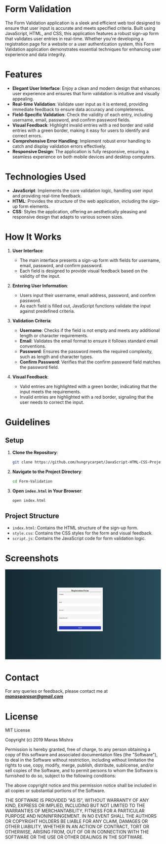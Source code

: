 # Form Validation

The Form Validation application is a sleek and efficient web tool designed to ensure that user input is accurate and meets specified criteria. Built using JavaScript, HTML, and CSS, this application features a robust sign-up form that validates user entries in real-time. Whether you're developing a registration page for a website or a user authentication system, this Form Validation application demonstrates essential techniques for enhancing user experience and data integrity.

# Features
* **Elegant User Interface**: Enjoy a clean and modern design that enhances user experience and ensures that form validation is intuitive and visually appealing.
* **Real-time Validation**: Validate user input as it is entered, providing immediate feedback to ensure data accuracy and completeness.
* **Field-Specific Validation**: Check the validity of each entry, including username, email, password, and confirm password fields.
* **Visual Feedback**: Highlight invalid entries with a red border and valid entries with a green border, making it easy for users to identify and correct errors.
* **Comprehensive Error Handling**: Implement robust error handling to catch and display validation errors effectively.
* **Responsive Design**: The application is fully responsive, ensuring a seamless experience on both mobile devices and desktop computers.

# Technologies Used
* **JavaScript**: Implements the core validation logic, handling user input and providing real-time feedback.
* **HTML**: Provides the structure of the web application, including the sign-up form elements.
* **CSS**: Styles the application, offering an aesthetically pleasing and responsive design that adapts to various screen sizes.

# How It Works
1. **User Interface**:
    * The main interface presents a sign-up form with fields for username, email, password, and confirm password.
    * Each field is designed to provide visual feedback based on the validity of the input.

2. **Entering User Information**:
    * Users input their username, email address, password, and confirm password.
    * As each field is filled out, JavaScript functions validate the input against predefined criteria.

3. **Validation Criteria**:
    * **Username**: Checks if the field is not empty and meets any additional length or character requirements.
    * **Email**: Validates the email format to ensure it follows standard email conventions.
    * **Password**: Ensures the password meets the required complexity, such as length and character types.
    * **Confirm Password**: Verifies that the confirm password field matches the password field.

4. **Visual Feedback**:
    * Valid entries are highlighted with a green border, indicating that the input meets the requirements.
    * Invalid entries are highlighted with a red border, signaling that the user needs to correct the input.

# Guidelines
## Setup
1. **Clone the Repository**:
    ```bash
    git clone https://github.com/hungrycarpet/JavaScript-HTML-CSS-Projects.git
    ```
2. **Navigate to the Project Directory**:
    ```bash
    cd Form-Validation
    ```
3. **Open `index.html` in Your Browser**:
    ```bash
    open index.html
    ```

## Project Structure
* `index.html`: Contains the HTML structure of the sign-up form.
* `style.css`: Contains the CSS styles for the form and visual feedback.
* `script.js`: Contains the JavaScript code for form validation logic.

# Screenshots
![Form Validation Interface](assets/screenshot.png "Form Validation Interface")

# Contact
For any queries or feedback, please contact me at ***manasparasar@gmail.com***

# License
MIT License

Copyright (c) 2019 Manas Mishra

Permission is hereby granted, free of charge, to any person obtaining a copy
of this software and associated documentation files (the "Software"), to deal
in the Software without restriction, including without limitation the rights
to use, copy, modify, merge, publish, distribute, sublicense, and/or sell
copies of the Software, and to permit persons to whom the Software is
furnished to do so, subject to the following conditions:

The above copyright notice and this permission notice shall be included in all
copies or substantial portions of the Software.

THE SOFTWARE IS PROVIDED "AS IS", WITHOUT WARRANTY OF ANY KIND, EXPRESS OR
IMPLIED, INCLUDING BUT NOT LIMITED TO THE WARRANTIES OF MERCHANTABILITY,
FITNESS FOR A PARTICULAR PURPOSE AND NONINFRINGEMENT. IN NO EVENT SHALL THE
AUTHORS OR COPYRIGHT HOLDERS BE LIABLE FOR ANY CLAIM, DAMAGES OR OTHER
LIABILITY, WHETHER IN AN ACTION OF CONTRACT, TORT OR OTHERWISE, ARISING FROM,
OUT OF OR IN CONNECTION WITH THE SOFTWARE OR THE USE OR OTHER DEALINGS IN THE
SOFTWARE.
